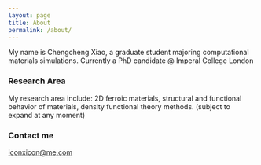 ```yaml
---
layout: page
title: About
permalink: /about/
---
```


My name is Chengcheng Xiao, a graduate student majoring computational materials simulations. Currently a PhD candidate @ Imperal College London

### Research Area

My research area include: 2D ferroic materials, structural and functional behavior of materials, density functional theory methods. (subject to expand at any moment)

### Contact me

[iconxicon@me.com](mailto:iconxicon@me.com)
